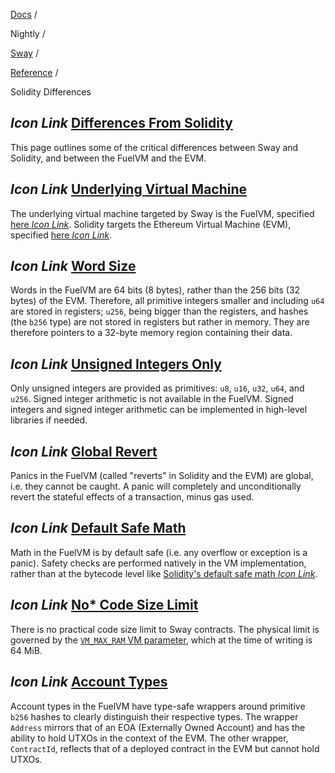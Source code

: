 [Docs](https://docs.fuel.network/) /

Nightly  /

[Sway](https://docs.fuel.network/docs/nightly/sway/) /

[Reference](https://docs.fuel.network/docs/nightly/sway/reference/) /

Solidity Differences

## _Icon Link_ [Differences From Solidity](https://docs.fuel.network/docs/nightly/sway/reference/solidity_differences/\#differences-from-solidity)

This page outlines some of the critical differences between Sway and Solidity, and between the FuelVM and the EVM.

## _Icon Link_ [Underlying Virtual Machine](https://docs.fuel.network/docs/nightly/sway/reference/solidity_differences/\#underlying-virtual-machine)

The underlying virtual machine targeted by Sway is the FuelVM, specified [here _Icon Link_](https://github.com/FuelLabs/fuel-specs). Solidity targets the Ethereum Virtual Machine (EVM), specified [here _Icon Link_](https://ethereum.github.io/yellowpaper/paper.pdf).

## _Icon Link_ [Word Size](https://docs.fuel.network/docs/nightly/sway/reference/solidity_differences/\#word-size)

Words in the FuelVM are 64 bits (8 bytes), rather than the 256 bits (32 bytes) of the EVM. Therefore, all primitive integers smaller and including `u64` are stored in registers; `u256`, being bigger than the registers, and hashes (the `b256` type) are not stored in registers but rather in memory. They are therefore pointers to a 32-byte memory region containing their data.

## _Icon Link_ [Unsigned Integers Only](https://docs.fuel.network/docs/nightly/sway/reference/solidity_differences/\#unsigned-integers-only)

Only unsigned integers are provided as primitives: `u8`, `u16`, `u32`, `u64`, and `u256`. Signed integer arithmetic is not available in the FuelVM. Signed integers and signed integer arithmetic can be implemented in high-level libraries if needed.

## _Icon Link_ [Global Revert](https://docs.fuel.network/docs/nightly/sway/reference/solidity_differences/\#global-revert)

Panics in the FuelVM (called "reverts" in Solidity and the EVM) are global, i.e. they cannot be caught. A panic will completely and unconditionally revert the stateful effects of a transaction, minus gas used.

## _Icon Link_ [Default Safe Math](https://docs.fuel.network/docs/nightly/sway/reference/solidity_differences/\#default-safe-math)

Math in the FuelVM is by default safe (i.e. any overflow or exception is a panic). Safety checks are performed natively in the VM implementation, rather than at the bytecode level like [Solidity's default safe math _Icon Link_](https://docs.soliditylang.org/en/latest/080-breaking-changes.html#silent-changes-of-the-semantics).

## _Icon Link_ [No\* Code Size Limit](https://docs.fuel.network/docs/nightly/sway/reference/solidity_differences/\#no-code-size-limit)

There is no practical code size limit to Sway contracts. The physical limit is governed by the [`VM_MAX_RAM` VM parameter](https://docs.fuel.network/docs/nightly/specs/fuel-vm/#parameters), which at the time of writing is 64 MiB.

## _Icon Link_ [Account Types](https://docs.fuel.network/docs/nightly/sway/reference/solidity_differences/\#account-types)

Account types in the FuelVM have type-safe wrappers around primitive `b256` hashes to clearly distinguish their respective types. The wrapper `Address` mirrors that of an EOA (Externally Owned Account) and has the ability to hold UTXOs in the context of the EVM. The other wrapper, `ContractId`, reflects that of a deployed contract in the EVM but cannot hold UTXOs.